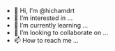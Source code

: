 - 👋 Hi, I’m @hichamdrt
- 👀 I’m interested in ...
- 🌱 I’m currently learning ...
- 💞️ I’m looking to collaborate on ...
- 📫 How to reach me ...

<!---
hichamdrt/hichamdrt is a ✨ special ✨ repository because its `README.md` (this file) appears on your GitHub profile.
You can click the Preview link to take a look at your changes.
--->
